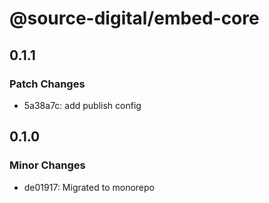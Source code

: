 # @source-digital/embed-core

## 0.1.1

### Patch Changes

- 5a38a7c: add publish config

## 0.1.0

### Minor Changes

- de01917: Migrated to monorepo
